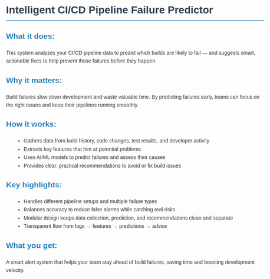<!DOCTYPE html>
<html lang="en">
<head>
<meta charset="UTF-8" />
<meta name="viewport" content="width=device-width, initial-scale=1" />
<title>Intelligent CI/CD Pipeline Failure Predictor</title>
<style>
  body {
    font-family: Arial, sans-serif;
    max-width: 700px;
    margin: 2rem auto;
    padding: 0 1rem;
    line-height: 1.6;
    color: #333;
  }
  h1 {
    color: #2c3e50;
    border-bottom: 2px solid #2980b9;
    padding-bottom: 0.3rem;
  }
  h2 {
    color: #2980b9;
    margin-top: 1.5rem;
  }
  p {
    margin: 0.5rem 0 1rem 0;
  }
  ul {
    margin: 0.5rem 0 1rem 1.5rem;
  }
</style>
</head>
<body>

<h1>Intelligent CI/CD Pipeline Failure Predictor</h1>

<h2>What it does:</h2>
<p>This system analyzes your CI/CD pipeline data to predict which builds are likely to fail — and suggests smart, actionable fixes to help prevent those failures before they happen.</p>

<h2>Why it matters:</h2>
<p>Build failures slow down development and waste valuable time. By predicting failures early, teams can focus on the right issues and keep their pipelines running smoothly.</p>

<h2>How it works:</h2>
<ul>
  <li>Gathers data from build history, code changes, test results, and developer activity</li>
  <li>Extracts key features that hint at potential problems</li>
  <li>Uses AI/ML models to predict failures and assess their causes</li>
  <li>Provides clear, practical recommendations to avoid or fix build issues</li>
</ul>

<h2>Key highlights:</h2>
<ul>
  <li>Handles different pipeline setups and multiple failure types</li>
  <li>Balances accuracy to reduce false alarms while catching real risks</li>
  <li>Modular design keeps data collection, prediction, and recommendations clean and separate</li>
  <li>Transparent flow from logs → features → predictions → advice</li>
</ul>

<h2>What you get:</h2>
<p>A smart alert system that helps your team stay ahead of build failures, saving time and boosting development velocity.</p>

</body>
</html>
